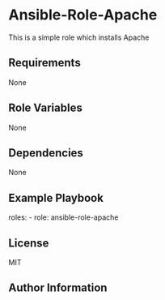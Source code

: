 Ansible-Role-Apache
=========
This is a simple role which installs Apache

Requirements
------------
None

Role Variables
--------------
None

Dependencies
------------
None

Example Playbook
----------------
  roles:
    - role: ansible-role-apache

License
-------
MIT

Author Information
------------------



